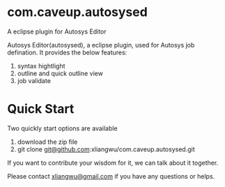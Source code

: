 com.caveup.autosysed
====================

A eclipse plugin for Autosys Editor

Autosys Editor(autosysed), a eclipse plugin, used for Autosys job defination.
It provides the below features:
  1. syntax hightlight
  2. outline and quick outline view
  3. job validate
  
Quick Start
=============================================================================
Two quickly start options are available
  1. download the zip file
  2. git clone git@github.com:xliangwu/com.caveup.autosysed.git
 
If you want to contribute your wisdom for it, we can talk about it together.

Please contact xliangwu@gmail.com if you have any questions or helps.
